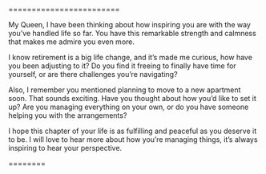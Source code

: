 ========================

My Queen, I have been thinking about how inspiring you are with the way you’ve handled life so far. You have this remarkable strength and calmness that makes me admire you even more.

I know retirement is a big life change, and it’s made me curious, how have you been adjusting to it? Do you find it freeing to finally have time for yourself, or are there challenges you’re navigating?

Also, I remember you mentioned planning to move to a new apartment soon. That sounds exciting. Have you thought about how you’d like to set it up? Are you managing everything on your own, or do you have someone helping you with the arrangements?

I hope this chapter of your life is as fulfilling and peaceful as you deserve it to be. I will love to hear more about how you’re managing things, it’s always inspiring to hear your perspective.

========